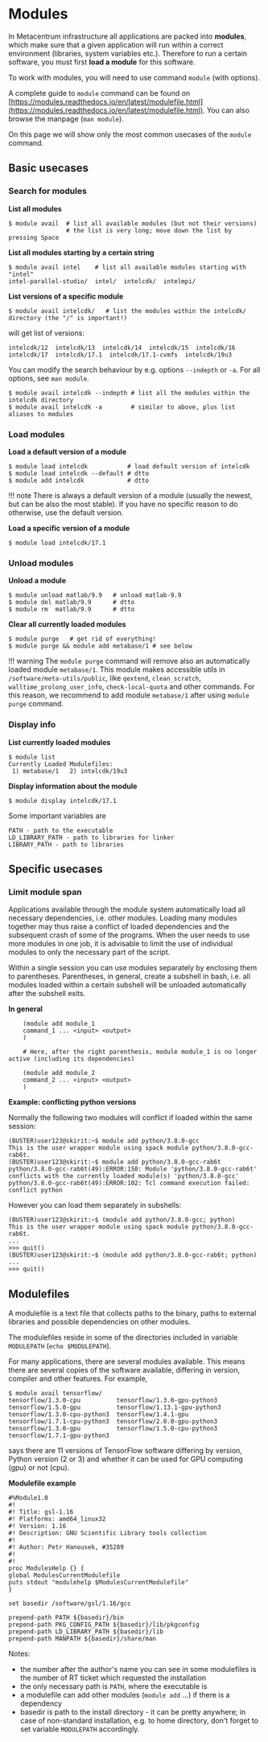 # Modules

In Metacentrum infrastructure all applications are packed into **modules**, which make sure that a given application will run within a correct environment (libraries, system variables etc.). Therefore to run a certain software, you must first **load a module** for this software.

To work with modules, you will need to use command `module` (with options).

A complete guide to `module` command can be found on [https://modules.readthedocs.io/en/latest/modulefile.html](https://modules.readthedocs.io/en/latest/modulefile.html). You can also browse the manpage (`man module`).

On this page we will show only the most common usecases of the `module` command.

## Basic usecases

### Search for modules

**List all modules**

```
$ module avail  # list all available modules (but not their versions)
                # the list is very long; move down the list by pressing Space
```
**List all modules starting by a certain string**

```
$ module avail intel    # list all available modules starting with "intel"
intel-parallel-studio/  intel/  intelcdk/  intelmpi/
```

**List versions of a specific module**

```
$ module avail intelcdk/   # list the modules within the intelcdk/ directory (the "/" is important!)
```

will get list of versions:

```
intelcdk/12  intelcdk/13  intelcdk/14  intelcdk/15  intelcdk/16  intelcdk/17  intelcdk/17.1  intelcdk/17.1-cvmfs  intelcdk/19u3 
```
You can modify the search behaviour by e.g. options `--indepth` or `-a`. For all options, see `man module`.

```
$ module avail intelcdk --indepth # list all the modules within the intelcdk directory
$ module avail intelcdk -a        # similar to above, plus list aliases to modules
```

### Load modules

**Load a default version of a module**

```
$ module load intelcdk           # load default version of intelcdk
$ module load intelcdk --default # dtto
$ module add intelcdk            # dtto
```

!!! note
    There is always a default version of a module (usually the newest, but can be also the most stable). If you have no specific reason to do otherwise, use the default version.

**Load a specific version of a module**

    $ module load intelcdk/17.1

### Unload modules

**Unload a module**

```
$ module unload matlab/9.9   # unload matlab-9.9
$ module del matlab/9.9      # dtto
$ module rm  matlab/9.9      # dtto
```

**Clear all currently loaded modules**

    $ module purge   # get rid of everything!
    $ module purge && module add metabase/1 # see below

!!! warning 
    The `module purge` command will remove also an automatically loaded module `metabase/1`. This module makes accessible utils in `/software/meta-utils/public`, like `qextend`, `clean_scratch`, `walltime_prolong_user_info`, `check-local-quota` and other commands. For this reason, we recommend to add module `metabase/1` after using `module purge` command. 


### Display info

**List currently loaded modules**

```
$ module list
Currently Loaded Modulefiles:
 1) metabase/1   2) intelcdk/19u3 
```

**Display information about the module**

    $ module display intelcdk/17.1  

Some important variables are

    PATH - path to the executable
    LD_LIBRARY_PATH - path to libraries for linker
    LIBRARY_PATH - path to libraries

## Specific usecases

### Limit module span

Applications available through the module system automatically load all necessary dependencies, i.e. other modules. Loading many modules together may thus raise a conflict of loaded dependencies and the subsequent crash of some of the programs. When the user needs to use more modules in one job, it is advisable to limit the use of individual modules to only the necessary part of the script.

Within a single session you can use modules separately by enclosing them to parentheses. Parentheses, in general, create a subshell in bash, i.e. all modules loaded within a certain subshell will be unloaded automatically after the subshell exits.

**In general**

```
    (module add module_1
    command_1 ... <input> <output>
    )
    
    # Here, after the right parenthesis, module module_1 is no longer active (including its dependencies)
    
    (module add module_2
    command_2 ... <input> <output>
    )
```

**Example: conflicting python versions**

Normally the following two modules will conflict if loaded within the same session:

```
(BUSTER)user123@skirit:~$ module add python/3.8.0-gcc
This is the user wrapper module using spack module python/3.8.0-gcc-rab6t.
(BUSTER)user123@skirit:~$ module add python/3.8.0-gcc-rab6t
python/3.8.0-gcc-rab6t(49):ERROR:150: Module 'python/3.8.0-gcc-rab6t' conflicts with the currently loaded module(s) 'python/3.8.0-gcc'
python/3.8.0-gcc-rab6t(49):ERROR:102: Tcl command execution failed: conflict python
```

However you can load them separately in subshells:

```
(BUSTER)user123@skirit:~$ (module add python/3.8.0-gcc; python)
This is the user wrapper module using spack module python/3.8.0-gcc-rab6t.
...
>>> quit()
(BUSTER)user123@skirit:~$ (module add python/3.8.0-gcc-rab6t; python) 
...
>>> quit()
```

## Modulefiles

A modulefile is a text file that collects paths to the binary, paths to external libraries and possible dependencies on other modules.

The modulefiles reside in some of the directories included in variable `MODULEPATH` (`echo $MODULEPATH`).

For many applications, there are several modules available. This means there are several copies of the software available, differing in version, compiler and other features. For example,

```
$ module avail tensorflow/
tensorflow/1.3.0-cpu          tensorflow/1.3.0-gpu-python3  tensorflow/1.5.0-gpu          tensorflow/1.13.1-gpu-python3  
tensorflow/1.3.0-cpu-python3  tensorflow/1.4.1-gpu          tensorflow/1.7.1-cpu-python3  tensorflow/2.0.0-gpu-python3   
tensorflow/1.3.0-gpu          tensorflow/1.5.0-cpu-python3  tensorflow/1.7.1-gpu-python3  
```

says there are 11 versions of TensorFlow software differing by version, Python version (2 or 3) and whether it can be used for GPU computing (gpu) or not (cpu).

**Modulefile example**

    #%Module1.0
    #!
    #! Title: gsl-1.16
    #! Platforms: amd64_linux32
    #! Version: 1.16
    #! Description: GNU Scientific Library tools collection
    #!
    #! Author: Petr Hanousek, #35289 
    #!
    #!
    proc ModulesHelp {} {
    global ModulesCurrentModulefile
    puts stdout "modulehelp $ModulesCurrentModulefile"
    }
    
    set basedir /software/gsl/1.16/gcc
    
    prepend-path PATH ${basedir}/bin 
    prepend-path PKG_CONFIG_PATH ${basedir}/lib/pkgconfig
    prepend-path LD_LIBRARY_PATH ${basedir}/lib
    prepend-path MANPATH ${basedir}/share/man

Notes:

- the number after the author's name you can see in some modulefiles is the number of RT ticket which requested the installation
- the only necessary path is `PATH`, where the executable is
- a modulefile can add other modules (`module add` ...) if there is a dependency
- basedir is path to the install directory - it can be pretty anywhere; in case of non-standard installation, e.g. to home directory, don't forget to set variable `MODULEPATH` accordingly.



